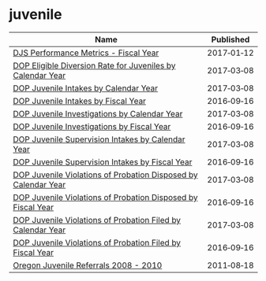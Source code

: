 # juvenile

Name | Published
---- | ---------
[DJS Performance Metrics - Fiscal Year](../datasets/hwpe-5kbz.md) | 2017&#x2011;01&#x2011;12
[DOP Eligible Diversion Rate for Juveniles by Calendar Year](../datasets/qnwe-j5my.md) | 2017&#x2011;03&#x2011;08
[DOP Juvenile Intakes by Calendar Year](../datasets/7ree-jtaa.md) | 2017&#x2011;03&#x2011;08
[DOP Juvenile Intakes by Fiscal Year](../datasets/ff9v-9yzg.md) | 2016&#x2011;09&#x2011;16
[DOP Juvenile Investigations by Calendar Year](../datasets/fsis-j6x5.md) | 2017&#x2011;03&#x2011;08
[DOP Juvenile Investigations by Fiscal Year](../datasets/3mji-gpg5.md) | 2016&#x2011;09&#x2011;16
[DOP Juvenile Supervision Intakes by Calendar Year](../datasets/tgqn-na2n.md) | 2017&#x2011;03&#x2011;08
[DOP Juvenile Supervision Intakes by Fiscal Year](../datasets/xdqu-utzq.md) | 2016&#x2011;09&#x2011;16
[DOP Juvenile Violations of Probation Disposed by Calendar Year](../datasets/qf92-qkjm.md) | 2017&#x2011;03&#x2011;08
[DOP Juvenile Violations of Probation Disposed by Fiscal Year](../datasets/gi3h-3i8t.md) | 2016&#x2011;09&#x2011;16
[DOP Juvenile Violations of Probation Filed by Calendar Year](../datasets/vbgf-ket3.md) | 2017&#x2011;03&#x2011;08
[DOP Juvenile Violations of Probation Filed by Fiscal Year](../datasets/mzy5-smmw.md) | 2016&#x2011;09&#x2011;16
[Oregon Juvenile Referrals 2008 - 2010](../datasets/d83a-6mjc.md) | 2011&#x2011;08&#x2011;18

